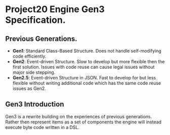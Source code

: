 # Project20 Engine Gen3 Specification.

## Previous Generations.

- **Gen1**: Standard Class-Based Structure. Does not handle self-modifying code efficiently.
- **Gen2**: Event-driven Structure. Slow to develop but more flexible then the first solution. Issues with code reuse can cause legal issues without major side stepping.
- **Gen2.5**: Event-driven Structure in JSON. Fast to develop for but less flexible without writing additional code which has the same code reuse issues as Gen2.

## Gen3 Introduction

Gen3 is a rewrite building on the experiences of previous generations. Rather then represent items as a set of components the engine will instead execute byte code written in a DSL.